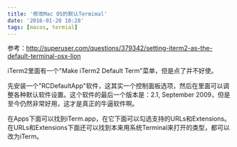 ```yaml
---
title: '修改Mac OS的默认Termimal'
date: '2016-01-20 10:28'
tags: [macos, termial]
---
```

参考：<http://superuser.com/questions/379342/setting-iterm2-as-the-default-terminal-osx-lion>

iTerm2里面有一个"Make iTerm2 Default Term"菜单，但是点了并不好使。

先安装一个"RCDefaultApp"软件，这其实一个控制面板选项，然后在里面可以调整各种默认软件设置。这个软件的最后一个版本是：2.1, September 2009，但是至今仍然非常好用，这才是真正的牛逼软件啊。

在Apps下面可以找到iTerm.app，在它下面可以勾选支持的URLs和Extensions。在URLs和Extensions下面还可以找到本来用系统Terminal来打开的类型，都可以改为iTerm。
